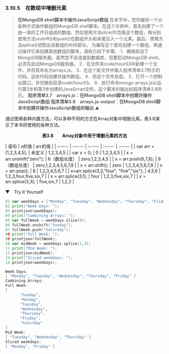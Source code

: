 ### 3.10.5　在数组中增删元素

> **在MongoDB shell脚本中操作JavaScript数组**
> 在本节中，您将编写一个以各种方式操作数组的MongoDB shell脚本。在这个示例中，首先创建了一个由一周的工作日组成的数组，然后使用方法slice(0)克隆这个数组，再分别使用方法unshift()和push()在数组开头和末尾压入一个元素。最后，使用方法splice()切割出该数组的中间部分。
> 为编写这个首先创建一个数组，再通过操作它来创建其他数组的脚本，请执行如下步骤。
> 1．确保启动了MongoDB服务器。虽然您不会连接到数据库，但要启动MongoDB shell，必须先启动MongoDB服务器。
> 2．在文件夹code/hour03中新建一个文件，并将其命名为arrays.js。
> 3．在这个新文件中输入程序清单3.7所示的代码。这些代码创建并操作数组。
> 4．将这个文件存盘。
> 5．打开一个控制台窗口，并切换到目录code/hour03。
> 6．执行命令mongo arrays.js以运行第2步和第3步创建的JavaScript文件。这个脚本的输出如程序清单3.8所示。
> **程序清单3.7　arrays.js：在MongoDB shell脚本中创建并操作JavaScript数组**
> **程序清单3.8　arrays.js-output：在MongoDB shell脚本中创建并操作JavaScript数组的输出**
> ▲



通过使用各种内置方法，可以多种不同的方式在Array对象中增删元素。表3.8演示了本书将使用的各种方法。

<center class="my_markdown"><b class="my_markdown">表3.8　　Array对象中用于增删元素的方法</b></center>

| 语句 | x的值 | arr的值 |
| :-----  | :-----  | :-----  | :-----  | :-----  |
| var arr = [1,2,3,4,5]; | 未定义 | 1,2,3,4,5 |
| var x = 0; | 0 | 1,2,3,4,5 |
| x = arr.unshift("zero"); | 6（数组长度） | zero,1,2,3,4,5 |
| x = arr.push(6,7,8); | 9（数组长度） | zero,1,2,3,4,5,6,7,8 |
| x = arr.shift(); | zero | 1,2,3,4,5,6,7,8 |
| x = arr.pop(); | 8 | 1,2,3,4,5,6,7 |
| x=arr.splice(3,3,"four", "five","six"); | 4,5,6 | 1,2,3,four,five,six,7 |
| x = arr.splice(3,1); | four | 1,2,3,five,six,7 |
| x = arr.splice(3,3); | five,six,7 | 1,2,3 |

▼　Try It Yourself

```go
01 var weekDays = ["Monday", "Tuesday", "Wednesday", "Thursday", "Friday"];
02 print("Week Days: ");
03 printjson(weekDays);
04 print("Combining Arrays: ");
05 var fullWeek = weekDays.slice(0);
06 fullWeek.unshift("Sunday");
07 fullWeek.push("Saturday");
08 print("Full Week: ");
09 printjson(fullWeek);
10 var midWeek = weekDays.splice(1,3);
11 print("Mid Week: ");
12 printjson(midWeek);
13 print("Sliced weekdays: ");
14 printjson(weekDays);
```

```go
Week Days:
[ "Monday", "Tuesday", "Wednesday", "Thursday", "Friday" ]
Combining Arrays:
Full Week:
[
　　　　"Sunday",
　　　　"Monday",
　　　　"Tuesday",
　　　　"Wednesday",
　　　　"Thursday",
　　　　"Friday",
　　　　"Saturday"
]
Mid Week:
[ "Tuesday", "Wednesday", "Thursday" ]
Sliced weekdays:
[ "Monday", "Friday" ]
```

